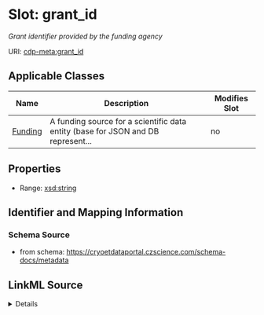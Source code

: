 # Slot: grant_id


_Grant identifier provided by the funding agency_



URI: [cdp-meta:grant_id](https://cryoetdataportal.czscience.com/schema/metadata/grant_id)



<!-- no inheritance hierarchy -->




## Applicable Classes

| Name | Description | Modifies Slot |
| --- | --- | --- |
[Funding](Funding.md) | A funding source for a scientific data entity (base for JSON and DB represent... |  no  |







## Properties

* Range: [xsd:string](http://www.w3.org/2001/XMLSchema#string)





## Identifier and Mapping Information







### Schema Source


* from schema: https://cryoetdataportal.czscience.com/schema-docs/metadata




## LinkML Source

<details>
```yaml
name: grant_id
description: Grant identifier provided by the funding agency
from_schema: https://cryoetdataportal.czscience.com/schema-docs/metadata
exact_mappings:
- cdp-common:funding_grant_id
rank: 1000
alias: grant_id
owner: Funding
domain_of:
- Funding
range: string
inlined: true
inlined_as_list: true

```
</details>